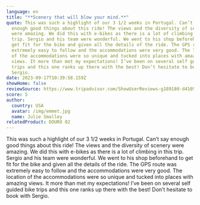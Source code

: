 ```yaml
---
language: en
title: "**Scenery that will blow your mind.**"
quote: This was such a highlight of our 3 1/2 weeks in Portugal. Can’t say
  enough good things about this ride! The views and the diversity of scenery
  were amazing. We did this with e-bikes as there is a lot of climbing in this
  trip. Sergio and his team were wonderful. We went to his shop beforehand to
  get fit for the bike and given all the details of the ride. The GPS route was
  extremely easy to follow and the accommodations were very good. The location
  of the accommodations were so unique and tucked into places with amazing
  views. It more than met my expectations! I’ve been on several self guided bike
  trips and this one ranks up there with the best! Don’t hesitate to book with
  Sergio.
date: 2023-09-17T10:39:58.159Z
showHome: false
reviewSource: https://www.tripadvisor.com/ShowUserReviews-g189180-d4105907-r918802353-Top_Bike_Tours_Portugal-Porto_Porto_District_Northern_Portugal.html
score: 5
author:
  country: USA
  avatar: /img/emmet.jpg
  name: Julie Smalley
relatedProduct: DOURO 02
---
```

This was such a highlight of our 3 1/2 weeks in Portugal. Can’t say enough good things about this ride! The views and the diversity of scenery were amazing. We did this with e-bikes as there is a lot of climbing in this trip. Sergio and his team were wonderful. We went to his shop beforehand to get fit for the bike and given all the details of the ride. The GPS route was extremely easy to follow and the accommodations were very good. The location of the accommodations were so unique and tucked into places with amazing views. It more than met my expectations! I’ve been on several self guided bike trips and this one ranks up there with the best! Don’t hesitate to book with Sergio.